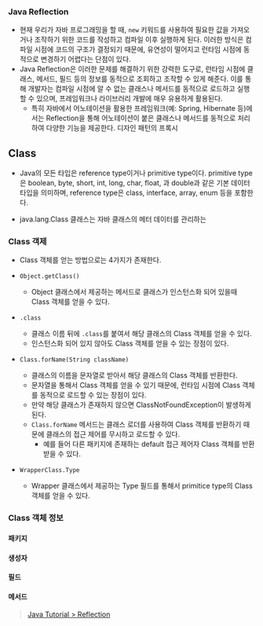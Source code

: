 ### Java Reflection
- 현재 우리가 자바 프로그래밍을 할 때, `new` 키워드를 사용하여 필요한 값을 가져오거나 조작하기 위한 코드를 작성하고 컴파일 이후 실행하게 된다. 이러한 방식은 컴파일 시점에 코드의 구조가 결정되기 때문에, 유연성이 떨어지고 런타임 시점에 동적으로 변경하기 어렵다는 단점이 있다.
- Java Reflection은 이러한 문제를 해결하기 위한 강력한 도구로, 런타임 시점에 클래스, 메서드, 필드 등의 정보를 동적으로 조회하고 조작할 수 있게 해준다. 이를 통해 개발자는 컴파일 시점에 알 수 없는 클래스나 메서드를 동적으로 로드하고 실행할 수 있으며, 프레임워크나 라이브러리 개발에 매우 유용하게 활용된다.
  - 특히 자바에서 어노테이션을 활용한 프레임워크(예: Spring, Hibernate 등)에서는 Reflection을 통해 어노테이션이 붙은 클래스나 메서드를 동적으로 처리하여 다양한 기능을 제공한다. 디자인 패턴의 프록시


## Class
- Java의 모든 타입은 reference type이거나 primitive type이다. primitive type은 boolean, byte, short, int, long, char, float, 과 double과 같은 기본 데이터 타입을 의미하며, reference type은 class, interface, array, enum 등을 포함한다.

- java.lang.Class 클래스는 자바 클래스의 메터 데이터를 관리하는 

### Class 객제
- Class 객체를 얻는 방법으로는 4가지가 존재한다.

- `Object.getClass()`
  - Object 클래스에서 제공하는 메서드로 클래스가 인스턴스화 되어 있을때 Class 객체를 얻을 수 있다.
- `.class`
  - 클래스 이름 뒤에 `.class`를 붙여서 해당 클래스의 Class 객체를 얻을 수 있다.
  - 인스턴스화 되어 있지 않아도 Class 객체를 얻을 수 있는 장점이 있다.
- `Class.forName(String className)`
  - 클래스의 이름을 문자열로 받아서 해당 클래스의 Class 객체를 반환한다.
  - 문자열을 통해서 Class 객체를 얻을 수 있기 때문에, 런타임 시점에 Class 객체를 동적으로 로드할 수 있는 장점이 있다.
  - 만약 해당 클래스가 존재하지 않으면 ClassNotFoundException이 발생하게 된다.
  - `Class.forName` 메서드는 클래스 로더를 사용하여 Class 객체를 반환하기 때문에 클래스의 접근 제어를 무시하고 로드할 수 있다.
    - 예를 들어 다른 패키지에 존재하는 default 접근 제어자 Class 객체를 반환 받을 수 있다. 
- `WrapperClass.Type`
  - Wrapper 클래스에서 제공하는 Type 필드를 통해서 primitice type의 Class 객체를 얻을 수 있다.


### Class 객체 정보

#### 패키지
#### 생성자

#### 필드

#### 메서드

> [Java Tutorial > Reflection](https://docs.oracle.com/javase/tutorial/reflect/)